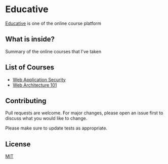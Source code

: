 # Educative

[Educative](https://www.educative.io/mycourses) is one of the online course platform

## What is inside?

Summary of the online courses that I've taken

## List of Courses

- [Web Application Security](https://www.educative.io/courses/web-application-security-everyday-software-engineer)
- [Web Architecture 101](https://www.educative.io/courses/web-application-software-architecture-101)

## Contributing
Pull requests are welcome. For major changes, please open an issue first to discuss what you would like to change.

Please make sure to update tests as appropriate.

## License
[MIT](https://choosealicense.com/licenses/mit/)
